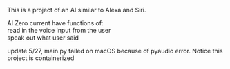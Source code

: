 This is a project of an AI similar to Alexa and Siri. 


AI Zero current have functions of: \
    read in the voice input from the user\
    speak out what user said    

update 5/27, main.py failed on macOS because of pyaudio error. 
Notice this project is containerized 